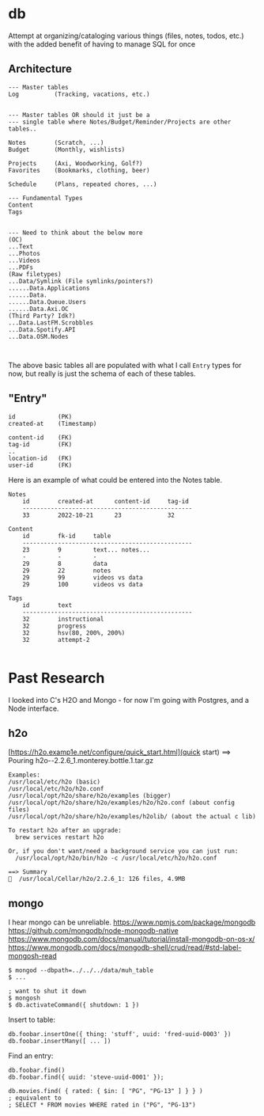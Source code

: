 # db
Attempt at organizing/cataloging various things (files, notes, todos, etc.) with the added benefit of having to manage SQL for once

## Architecture
```
--- Master tables
Log          (Tracking, vacations, etc.)


--- Master tables OR should it just be a
--- single table where Notes/Budget/Reminder/Projects are other tables..

Notes        (Scratch, ...)
Budget       (Monthly, wishlists)

Projects     (Axi, Woodworking, Golf?)
Favorites    (Bookmarks, clothing, beer)

Schedule     (Plans, repeated chores, ...)

--- Fundamental Types
Content
Tags


--- Need to think about the below more
(OC)
...Text
...Photos
...Videos
...PDFs
(Raw filetypes)
...Data/Symlink (File symlinks/pointers?)
......Data.Applications
......Data.
......Data.Queue.Users
......Data.Axi.OC
(Third Party? Idk?)
...Data.LastFM.Scrobbles
...Data.Spotify.API
...Data.OSM.Nodes



```
The above basic tables all are populated with what I call `Entry` types for now, but really is just the schema of each of these tables.

## "Entry"
```
id            (PK)
created-at    (Timestamp)

content-id    (FK)
tag-id        (FK)
..
location-id   (FK)
user-id       (FK)
```

Here is an example of what could be entered into the Notes table.
```
Notes
    id        created-at      content-id     tag-id
    ------------------------------------------------
    33        2022-10-21      23             32

Content
    id        fk-id     table
    ------------------------------------------------
    23        9         text... notes...
    -         -         -
    29        8         data
    29        22        notes
    29        99        videos vs data
    29        100       videos vs data

Tags
    id        text
    ------------------------------------------------
    32        instructional
    32        progress
    32        hsv(80, 200%, 200%)
    32        attempt-2
    
```



# Past Research
I looked into C's H2O and Mongo - for now I'm going with Postgres, and a Node interface.

## h2o
[https://h2o.examp1e.net/configure/quick_start.html](quick start)
==> Pouring h2o--2.2.6_1.monterey.bottle.1.tar.gz

```
Examples:
/usr/local/etc/h2o (basic)
/usr/local/etc/h2o/h2o.conf
/usr/local/opt/h2o/share/h2o/examples (bigger)
/usr/local/opt/h2o/share/h2o/examples/h2o/h2o.conf (about config files)
/usr/local/opt/h2o/share/h2o/examples/h2olib/ (about the actual c lib)

To restart h2o after an upgrade:
  brew services restart h2o
  
Or, if you don't want/need a background service you can just run:
  /usr/local/opt/h2o/bin/h2o -c /usr/local/etc/h2o/h2o.conf
  
==> Summary
🍺  /usr/local/Cellar/h2o/2.2.6_1: 126 files, 4.9MB
```

## mongo
I hear mongo can be unreliable.
https://www.npmjs.com/package/mongodb
https://github.com/mongodb/node-mongodb-native
https://www.mongodb.com/docs/manual/tutorial/install-mongodb-on-os-x/
https://www.mongodb.com/docs/mongodb-shell/crud/read/#std-label-mongosh-read

```
$ mongod --dbpath=../../../data/muh_table
$ ...

; want to shut it down
$ mongosh
$ db.activateCommand({ shutdown: 1 })
```

Insert to table:
```
db.foobar.insertOne({ thing: 'stuff', uuid: 'fred-uuid-0003' })
db.foobar.insertMany([ ... ])
```

Find an entry:
```
db.foobar.find()
db.foobar.find({ uuid: 'steve-uuid-0001' });

db.movies.find( { rated: { $in: [ "PG", "PG-13" ] } } )
; equivalent to
; SELECT * FROM movies WHERE rated in ("PG", "PG-13")
```
